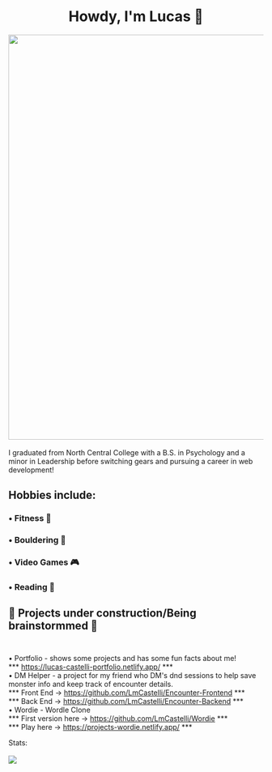 <div align="center">
  <h1>Howdy, I'm Lucas 👋 </h1>
  <img src="https://www.northcentralcollege.edu/sites/default/files/styles/full_image_large/public/header_vets_support_0.jpg?h=f2fcf546&itok=taYe2Ttv" width="800px" >
</div>







<br>
I graduated from North Central College with a B.S. in Psychology and a minor in Leadership before switching gears and pursuing a career in web development!

## Hobbies include: <br>
### • Fitness 💪 <br>
### • Bouldering 🧗 <br>
### • Video Games 🎮 <br>
### • Reading 📖 <br>

## 🚧 Projects under construction/Being brainstormmed 🚧  <br> <br> 

• Portfolio - shows some projects and has some fun facts about me! <br>
*** https://lucas-castelli-portfolio.netlify.app/ *** <br>
• DM Helper - a project for my friend who DM's dnd sessions to help save monster info and keep track of encounter details. <br>
*** Front End -> https://github.com/LmCastelli/Encounter-Frontend *** <br>
*** Back End -> https://github.com/LmCastelli/Encounter-Backend *** <br>
• Wordie - Wordle Clone </br>
*** First version here -> https://github.com/LmCastelli/Wordie *** <br>
*** Play here -> https://projects-wordie.netlify.app/ *** <br>

Stats: <br> <br>
<img src="https://github-readme-stats.vercel.app/api?username=LmCastelli">
